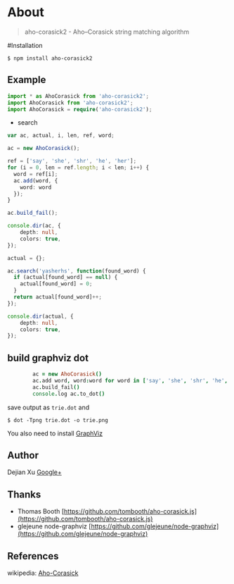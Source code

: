 # About

> aho-corasick2 - Aho–Corasick string matching algorithm

#Installation

	$ npm install aho-corasick2

## Example

```ts
import * as AhoCorasick from 'aho-corasick2';
import AhoCorasick from 'aho-corasick2';
import AhoCorasick = require('aho-corasick2');
```
* search

```ts
var ac, actual, i, len, ref, word;

ac = new AhoCorasick();

ref = ['say', 'she', 'shr', 'he', 'her'];
for (i = 0, len = ref.length; i < len; i++) {
  word = ref[i];
  ac.add(word, {
    word: word
  });
}

ac.build_fail();

console.dir(ac, {
	depth: null,
	colors: true,
});

actual = {};

ac.search('yasherhs', function(found_word) {
  if (actual[found_word] == null) {
    actual[found_word] = 0;
  }
  return actual[found_word]++;
});

console.dir(actual, {
	depth: null,
	colors: true,
});
```


## build graphviz dot

```coffee
		ac = new AhoCorasick()
		ac.add word, word:word for word in ['say', 'she', 'shr', 'he', 'her']
		ac.build_fail()
		console.log ac.to_dot()
```

save output as `trie.dot` and

    $ dot -Tpng trie.dot -o trie.png

You also need to install [GraphViz](http://www.graphviz.org/)

## Author

Dejian Xu
[Google+](https://plus.google.com/116305544434538996428?rel=author)

## Thanks

* Thomas Booth [https://github.com/tombooth/aho-corasick.js](https://github.com/tombooth/aho-corasick.js)
* glejeune node-graphviz [https://github.com/glejeune/node-graphviz](https://github.com/glejeune/node-graphviz)

## References
wikipedia: [Aho-Corasick](https://en.wikipedia.org/wiki/Aho-Corasick)
